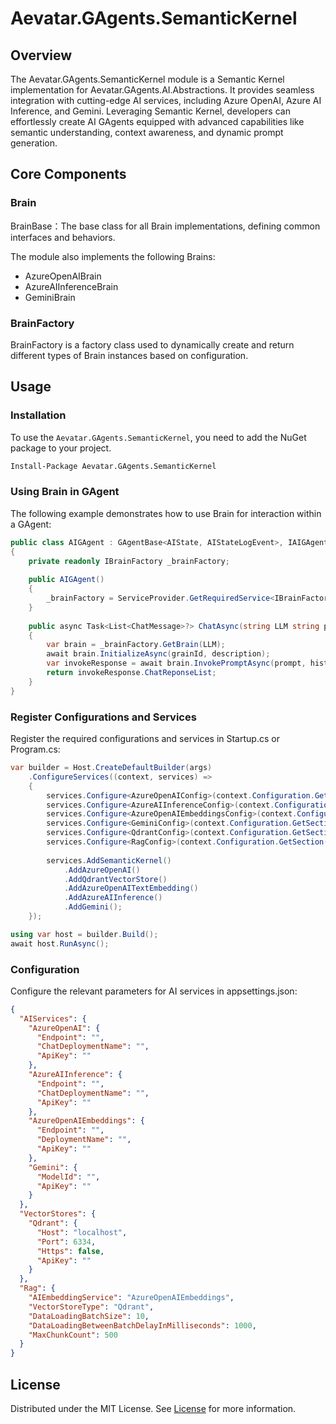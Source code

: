 # Aevatar.GAgents.SemanticKernel

## Overview
The Aevatar.GAgents.SemanticKernel module is a Semantic Kernel implementation for Aevatar.GAgents.AI.Abstractions. 
It provides seamless integration with cutting-edge AI services, including Azure OpenAI, Azure AI Inference, 
and Gemini. Leveraging Semantic Kernel, developers can effortlessly create AI GAgents equipped with advanced 
capabilities like semantic understanding, context awareness, and dynamic prompt generation.

## Core Components
### Brain
BrainBase：The base class for all Brain implementations, defining common interfaces and behaviors.

The module also implements the following Brains:
- AzureOpenAIBrain
- AzureAIInferenceBrain
- GeminiBrain

### BrainFactory
BrainFactory is a factory class used to dynamically create and return different types of Brain instances based on configuration.

## Usage

### Installation
To use the `Aevatar.GAgents.SemanticKernel`, you need to add the NuGet package to your project.

```bash
Install-Package Aevatar.GAgents.SemanticKernel
```

### Using Brain in GAgent
The following example demonstrates how to use Brain for interaction within a GAgent:

```csharp
public class AIGAgent : GAgentBase<AIState, AIStateLogEvent>, IAIGAgent
{
    private readonly IBrainFactory _brainFactory;
   
    public AIGAgent()
    {
        _brainFactory = ServiceProvider.GetRequiredService<IBrainFactory>();
    }
   
    public async Task<List<ChatMessage>?> ChatAsync(string LLM string prompt, List<ChatMessage>? history = null)
    {
        var brain = _brainFactory.GetBrain(LLM);
        await brain.InitializeAsync(grainId, description);
        var invokeResponse = await brain.InvokePromptAsync(prompt, history, false);
        return invokeResponse.ChatReponseList;
    }
}
```

### Register Configurations and Services
Register the required configurations and services in Startup.cs or Program.cs:

```csharp
var builder = Host.CreateDefaultBuilder(args)
    .ConfigureServices((context, services) =>
    {
        services.Configure<AzureOpenAIConfig>(context.Configuration.GetSection("AIServices:AzureOpenAI"));
        services.Configure<AzureAIInferenceConfig>(context.Configuration.GetSection("AIServices:AzureAIInference"));
        services.Configure<AzureOpenAIEmbeddingsConfig>(context.Configuration.GetSection("AIServices:AzureOpenAIEmbeddings"));
        services.Configure<GeminiConfig>(context.Configuration.GetSection("AIServices:Gemini"));
        services.Configure<QdrantConfig>(context.Configuration.GetSection("VectorStores:Qdrant"));
        services.Configure<RagConfig>(context.Configuration.GetSection("Rag"));
        
        services.AddSemanticKernel()
            .AddAzureOpenAI()
            .AddQdrantVectorStore()
            .AddAzureOpenAITextEmbedding()
            .AddAzureAIInference()
            .AddGemini();
    });

using var host = builder.Build();
await host.RunAsync();
```

### Configuration
Configure the relevant parameters for AI services in appsettings.json:

```json
{
  "AIServices": {
    "AzureOpenAI": {
      "Endpoint": "",
      "ChatDeploymentName": "",
      "ApiKey": ""
    },
    "AzureAIInference": {
      "Endpoint": "",
      "ChatDeploymentName": "",
      "ApiKey": ""
    },
    "AzureOpenAIEmbeddings": {
      "Endpoint": "",
      "DeploymentName": "",
      "ApiKey": ""
    },
    "Gemini": {
      "ModelId": "",
      "ApiKey": ""
    }
  },
  "VectorStores": {
    "Qdrant": {
      "Host": "localhost",
      "Port": 6334,
      "Https": false,
      "ApiKey": ""
    }
  },
  "Rag": {
    "AIEmbeddingService": "AzureOpenAIEmbeddings",
    "VectorStoreType": "Qdrant",
    "DataLoadingBatchSize": 10,
    "DataLoadingBetweenBatchDelayInMilliseconds": 1000,
    "MaxChunkCount": 500
  }
}
```

## License

Distributed under the MIT License. See [License](../../LICENSE) for more information.




